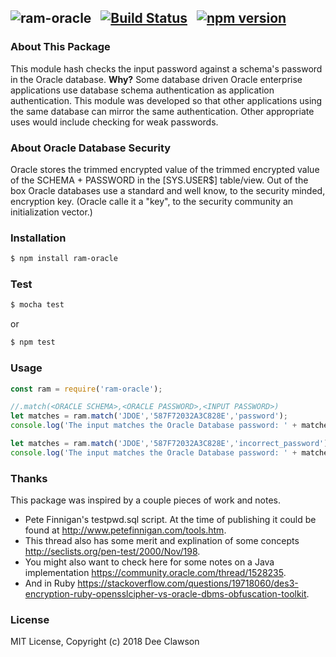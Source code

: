 ## ![ram-oracle](https://i.imgur.com/GH3Xr5e.png) &nbsp; [![Build Status](https://travis-ci.org/kdclaw3/ram-oracle.svg?branch=v0.0.1)](https://travis-ci.org/kdclaw3/ram-oracle) &nbsp; [![npm version](https://badge.fury.io/js/ram-oracle.svg)](https://badge.fury.io/js/ram-oracle)


### About This Package

This module hash checks the input password against a schema's password in the Oracle database. **Why?** Some database driven Oracle enterprise applications use database schema authentication as application authentication. This module was developed so that other applications using the same database can mirror the same authentication. Other appropriate uses would include checking for weak passwords. 

### About Oracle Database Security

Oracle stores the trimmed encrypted value of the trimmed encrypted value of the SCHEMA + PASSWORD in the [SYS.USER$] table/view. Out of the box Oracle databases use a standard and well know, to the security minded, encryption key. (Oracle calle it a "key", to the security community an initialization vector.) 

### Installation

```sh
$ npm install ram-oracle
```

### Test

```sh
$ mocha test
```
or
```sh
$ npm test
```

### Usage

```js
const ram = require('ram-oracle');

//.match(<ORACLE SCHEMA>,<ORACLE PASSWORD>,<INPUT PASSWORD>)
let matches = ram.match('JDOE','587F72032A3C828E','password');
console.log('The input matches the Oracle Database password: ' + matches + '.');

let matches = ram.match('JDOE','587F72032A3C828E','incorrect_password');
console.log('The input matches the Oracle Database password: ' + matches + '.');
```

### Thanks

This package was inspired by a couple pieces of work and notes. 
* Pete Finnigan's testpwd.sql script. At the time of publishing it could be found at http://www.petefinnigan.com/tools.htm. 
* This thread also has some merit and explination of some concepts http://seclists.org/pen-test/2000/Nov/198. 
* You might also want to check here for some notes on a Java implementation https://community.oracle.com/thread/1528235. 
* And in Ruby https://stackoverflow.com/questions/19718060/des3-encryption-ruby-opensslcipher-vs-oracle-dbms-obfuscation-toolkit.

### License

MIT License, Copyright (c) 2018 Dee Clawson